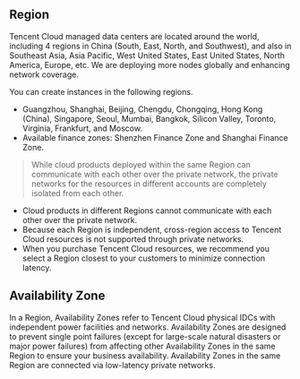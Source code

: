 ## Region
Tencent Cloud managed data centers are located around the world, including 4 regions in China (South, East, North, and Southwest), and also in Southeast Asia, Asia Pacific, West United States, East United States, North America, Europe, etc. We are deploying more nodes globally and enhancing network coverage. 

You can create instances in the following regions.
- Guangzhou, Shanghai, Beijing, Chengdu, Chongqing, Hong Kong (China), Singapore, Seoul, Mumbai, Bangkok, Silicon Valley, Toronto, Virginia, Frankfurt, and Moscow.
- Available finance zones: Shenzhen Finance Zone and Shanghai Finance Zone.
> While cloud products deployed within the same Region can communicate with each other over the private network,  the private networks for the resources in different accounts are completely isolated from each other.
- Cloud products in different Regions cannot communicate with each other over the private network.
- Because each Region is independent, cross-region access to Tencent Cloud resources is not supported through private networks.
- When you purchase Tencent Cloud resources, we recommend you select a Region closest to your customers to minimize connection latency.
## Availability Zone
In a Region, Availability Zones refer to Tencent Cloud physical IDCs with independent power facilities and networks. Availability Zones are designed to prevent single point failures (except for large-scale natural disasters or major power failures) from affecting other Availability Zones in the same Region to ensure your business availability. Availability Zones in the same Region are connected via low-latency private networks.
